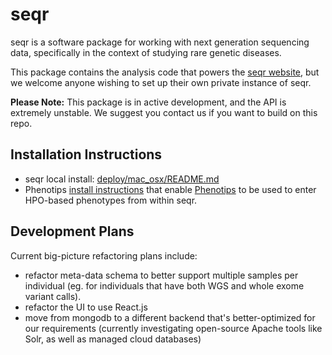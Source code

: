 
seqr
====

seqr is a software package for working with next generation sequencing data,
specifically in the context of studying rare genetic diseases.

This package contains the analysis code that powers the [seqr website](http://seqr.broadinstitute.org), but 
we welcome anyone wishing to set up their own private instance of seqr.

**Please Note:** This package is in active development, and the API is extremely unstable. We suggest you contact us if you want to build on this repo.

## Installation Instructions

* seqr local install: [deploy/mac_osx/README.md](deploy/mac_osx/README.md)  
* Phenotips [install instructions](deploy/mac_osx/README_WITH_PHENOTIPS.md) that enable  [Phenotips](https://github.com/phenotips/phenotips) to be used to enter HPO-based phenotypes from within seqr.

## Development Plans

Current big-picture refactoring plans include:
* refactor meta-data schema to better support multiple samples per individual (eg. for individuals that have both WGS and whole exome variant calls). 
* refactor the UI to use React.js
* move from mongodb to a different backend that's better-optimized for our requirements (currently investigating open-source Apache tools like Solr, as well as managed cloud databases)
